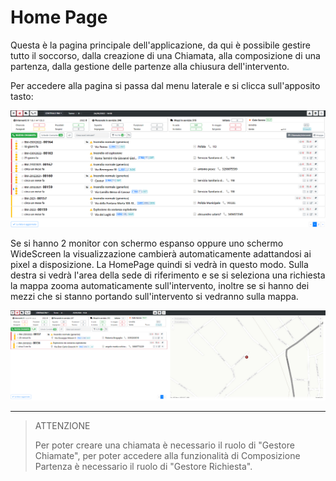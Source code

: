 # Home Page

Questa è la pagina principale dell'applicazione, da qui è possibile gestire tutto il soccorso, dalla creazione di una Chiamata,
alla composizione di una partenza, dalla gestione delle partenze alla chiusura dell'intervento. 


Per accedere alla pagina si passa dal menu laterale e si clicca sull'apposito tasto:

![Home Page](./img/HomePage.png)

Se si hanno 2 monitor con schermo espanso oppure uno schermo WideScreen la visualizzazione cambierà automaticamente adattandosi ai pixel a disposizione.
La HomePage quindi si vedrà in questo modo. Sulla destra si vedrà l'area della sede di riferimento e se si seleziona una richiesta la mappa zooma automaticamente
sull'intervento, inoltre se si hanno dei mezzi che si stanno portando sull'intervento si vedranno sulla mappa.

![Home Page](./img/Home2Screen.png)


---

> ATTENZIONE
>
> Per poter creare una chiamata è necessario il ruolo di "Gestore Chiamate", per poter accedere alla funzionalità di Composizione Partenza è necessario 
> il ruolo di "Gestore Richiesta".
